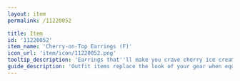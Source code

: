 ```yaml
---
layout: item
permalink: /11220052

title: Item
id: '11220052'
item_name: 'Cherry-on-Top Earrings (F)'
icon_url: 'item/icon/11220052.png'
tooltip_description: 'Earrings that''ll make you crave cherry ice cream.'
guide_description: 'Outfit items replace the look of your gear when equipped.'
---
```

